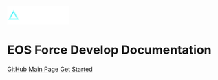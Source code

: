 ![logo](assert/logo.png)

# **EOS Force Develop Documentation**

[GitHub](https://github.com/eosforce/eosforce)
[Main Page](https://www.eosforce.io/)
[Get Started](#EOSForce开发者文档)